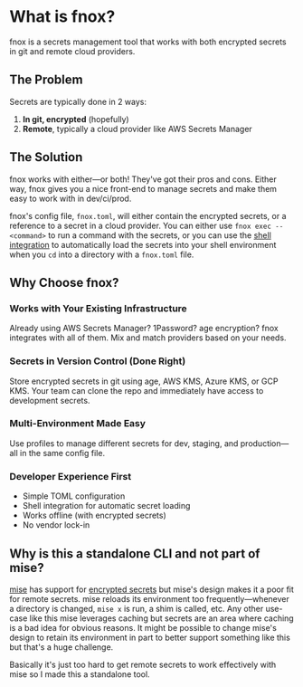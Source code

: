 # What is fnox?

fnox is a secrets management tool that works with both encrypted secrets in git and remote cloud providers.

## The Problem

Secrets are typically done in 2 ways:

1. **In git, encrypted** (hopefully)
2. **Remote**, typically a cloud provider like AWS Secrets Manager

## The Solution

fnox works with either—or both! They've got their pros and cons. Either way, fnox gives you a nice front-end to manage secrets and make them easy to work with in dev/ci/prod.

fnox's config file, `fnox.toml`, will either contain the encrypted secrets, or a reference to a secret in a cloud provider. You can either use `fnox exec -- <command>` to run a command with the secrets, or you can use the [shell integration](/guide/shell-integration) to automatically load the secrets into your shell environment when you `cd` into a directory with a `fnox.toml` file.

## Why Choose fnox?

### Works with Your Existing Infrastructure

Already using AWS Secrets Manager? 1Password? age encryption? fnox integrates with all of them. Mix and match providers based on your needs.

### Secrets in Version Control (Done Right)

Store encrypted secrets in git using age, AWS KMS, Azure KMS, or GCP KMS. Your team can clone the repo and immediately have access to development secrets.

### Multi-Environment Made Easy

Use profiles to manage different secrets for dev, staging, and production—all in the same config file.

### Developer Experience First

- Simple TOML configuration
- Shell integration for automatic secret loading
- Works offline (with encrypted secrets)
- No vendor lock-in

## Why is this a standalone CLI and not part of mise?

[mise](https://mise.jdx.dev) has support for [encrypted secrets](https://mise.jdx.dev/environments/secrets/) but mise's design makes it a poor fit for remote secrets. mise reloads its environment too frequently—whenever a directory is changed, `mise x` is run, a shim is called, etc. Any other use-case like this mise leverages caching but secrets are an area where caching is a bad idea for obvious reasons. It might be possible to change mise's design to retain its environment in part to better support something like this but that's a huge challenge.

Basically it's just too hard to get remote secrets to work effectively with mise so I made this a standalone tool.
